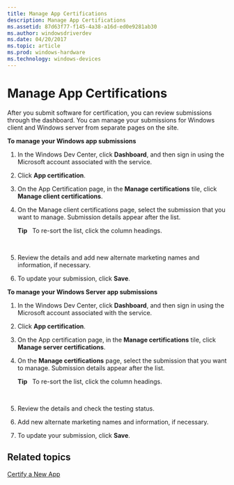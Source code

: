 ```yaml
---
title: Manage App Certifications
description: Manage App Certifications
ms.assetid: 87d63f77-f145-4a38-a16d-ed0e9281ab30
ms.author: windowsdriverdev
ms.date: 04/20/2017
ms.topic: article
ms.prod: windows-hardware
ms.technology: windows-devices
---
```


# Manage App Certifications


After you submit software for certification, you can review submissions through the dashboard. You can manage your submissions for Windows client and Windows server from separate pages on the site.

**To manage your Windows app submissions**

1.  In the Windows Dev Center, click **Dashboard**, and then sign in using the Microsoft account associated with the service.

2.  Click **App certification**.

3.  On the App Certification page, in the **Manage certifications** tile, click **Manage client certifications**.

4.  On the Manage client certifications page, select the submission that you want to manage. Submission details appear after the list.

    **Tip**  
    To re-sort the list, click the column headings.

     

5.  Review the details and add new alternate marketing names and information, if necessary.

6.  To update your submission, click **Save**.

**To manage your Windows Server app submissions**

1.  In the Windows Dev Center, click **Dashboard**, and then sign in using the Microsoft account associated with the service.

2.  Click **App certification**.

3.  On the App certification page, in the **Manage certifications** tile, click **Manage server certifications**.

4.  On the **Manage certifications** page, select the submission that you want to manage. Submission details appear after the list.

    **Tip**  
    To re-sort the list, click the column headings.

     

5.  Review the details and check the testing status.

6.  Add new alternate marketing names and information, if necessary.

7.  To update your submission, click **Save**.

## <span id="related_topics"></span>Related topics


[Certify a New App](https://msdn.microsoft.com/library/windows/hardware/br230771.aspx)

 

 






